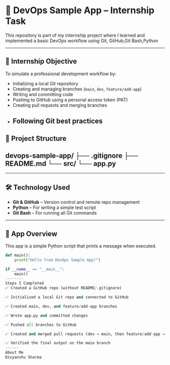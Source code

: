 # 🚀 DevOps Sample App – Internship Task

This repository is part of my internship project where I learned and implemented a basic DevOps workflow using Git, GitHub,Git Bash,Python

---

## 🎯 Internship Objective

To simulate a professional development workflow by:

- Initializing a local Git repository
- Creating and managing branches (`main`, `dev`, `feature/add-app`)
- Writing and committing code
- Pushing to GitHub using a personal access token (PAT)
- Creating pull requests and merging branches
- Following Git best practices
  ------

## 📁 Project Structure

devops-sample-app/
├── .gitignore
├── README.md
└── src/
└── app.py
----

---

## 🛠️ Technology Used

- **Git & GitHub** – Version control and remote repo management
- **Python** – For writing a simple test script
- **Git Bash** – For running all Git commands

---

## 🧪 App Overview

This app is a simple Python script that prints a message when executed.

```python
def main():
    print("Hello from DevOps Sample App!")

if __name__ == "__main__":
    main()
--------
Steps I Completed
✅ Created a GitHub repo (without README/.gitignore)

✅ Initialized a local Git repo and connected to GitHub

✅ Created main, dev, and feature/add-app branches

✅ Wrote app.py and committed changes

✅ Pushed all branches to GitHub

✅ Created and merged pull requests (dev → main, then feature/add-app → main)

✅ Verified the final output on the main branch
------
About Me
Divyanshu Sharma

